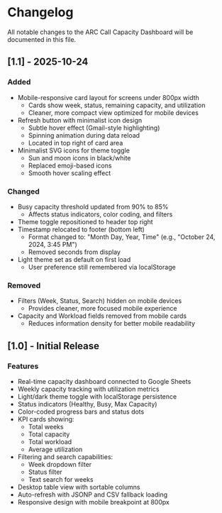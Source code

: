 # Changelog

All notable changes to the ARC Call Capacity Dashboard will be documented in this file.

## [1.1] - 2025-10-24

### Added
- Mobile-responsive card layout for screens under 800px width
  - Cards show week, status, remaining capacity, and utilization
  - Cleaner, more compact view optimized for mobile devices
- Refresh button with minimalist icon design
  - Subtle hover effect (Gmail-style highlighting)
  - Spinning animation during data reload
  - Located in top right of card area
- Minimalist SVG icons for theme toggle
  - Sun and moon icons in black/white
  - Replaced emoji-based icons
  - Smooth hover scaling effect

### Changed
- Busy capacity threshold updated from 90% to 85%
  - Affects status indicators, color coding, and filters
- Theme toggle repositioned to header top right
- Timestamp relocated to footer (bottom left)
  - Format changed to: "Month Day, Year, Time" (e.g., "October 24, 2024, 3:45 PM")
  - Removed seconds from display
- Light theme set as default on first load
  - User preference still remembered via localStorage

### Removed
- Filters (Week, Status, Search) hidden on mobile devices
  - Provides cleaner, more focused mobile experience
- Capacity and Workload fields removed from mobile cards
  - Reduces information density for better mobile readability

## [1.0] - Initial Release

### Features
- Real-time capacity dashboard connected to Google Sheets
- Weekly capacity tracking with utilization metrics
- Light/dark theme toggle with localStorage persistence
- Status indicators (Healthy, Busy, Max Capacity)
- Color-coded progress bars and status dots
- KPI cards showing:
  - Total weeks
  - Total capacity
  - Total workload
  - Average utilization
- Filtering and search capabilities:
  - Week dropdown filter
  - Status filter
  - Text search for weeks
- Desktop table view with sortable columns
- Auto-refresh with JSONP and CSV fallback loading
- Responsive design with mobile breakpoint at 800px
